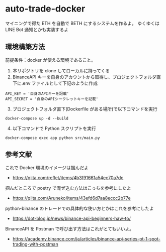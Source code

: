 # auto-trade-docker

マイニングで得た ETH を自動で BETH にするシステムを作るよ。
ゆくゆくは LINE Bot 通知とかも実装するよ

## 環境構築方法

前提条件：docker が使える環境であること。

1. 本リポジトリを clone してローカルに持ってくる
2. BinanceAPI キーを自身のアカウントから取得し、プロジェクトフォルダ直下に.env ファイルとして下記のように作成

```
API_KEY = '自身のAPIキーを記載'
API_SECRET = '自身のAPIシークレットキーを記載'
```

3. プロジェクトフォルダ直下(Dockerfile がある場所)で以下コマンドを実行

```
docker-compose up -d --build
```

4. 以下コマンドで Python スクリプトを実行

```
docker-compose exec app python src/main.py
```

## 参考文献

これで Docker 環境のイメージは掴んだよ

- https://qiita.com/reflet/items/4b3f91661a54ec70a7dc

掴んだところで poetry で混ぜ込む方法はこっちを参考にしたよ

- https://qiita.com/Aruneko/items/43efd6d7aa8eccc2b77e

python-binance のトレードでの具体的な使い方とかはこれを参考にしたよ

- https://dot-blog.jp/news/binance-api-beginners-haw-to/

BinanceAPI を Postman で呼び出す方法はこれがとてもいいよ。

- https://academy.binance.com/ja/articles/binance-api-series-pt-1-spot-trading-with-postman
